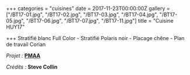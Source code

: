 +++
categories = "cuisines"
date = 2017-11-23T00:00:00Z
gallery = ["/BT17-01.jpg", "/BT17-02.jpg", "/BT17-03.jpg", "/BT17-04.jpg", "/BT17-05.jpg", "/BT17-06.jpg", "/BT17-07.jpg", "/BT17-11.jpg"]
title = "Cuisine HUY17"

+++
Stratifié blanc Full Color - Stratifié Polaris noir - Placage chêne - Plan de travail Corian

_Projet :_ [**PMAA**](http://www.pierremonseuarchitecte.be/)

_Crédits :_ **Steve Collin**